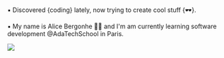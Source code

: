 ▪️ Discovered {coding} lately,
now trying to create cool stuff {🕶}.

▪️ My name is Alice Bergonhe 🖖🏼 and I'm am currently learning software development @AdaTechSchool in Paris.

![](https://media.giphy.com/media/QWkuGmMgphvmE/giphy.gif)




